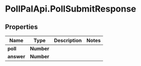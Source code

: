 # PollPalApi.PollSubmitResponse

## Properties
Name | Type | Description | Notes
------------ | ------------- | ------------- | -------------
**poll** | **Number** |  | 
**answer** | **Number** |  | 
